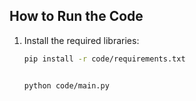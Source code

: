 
## How to Run the Code
1. Install the required libraries:
   ```bash
   pip install -r code/requirements.txt


   python code/main.py